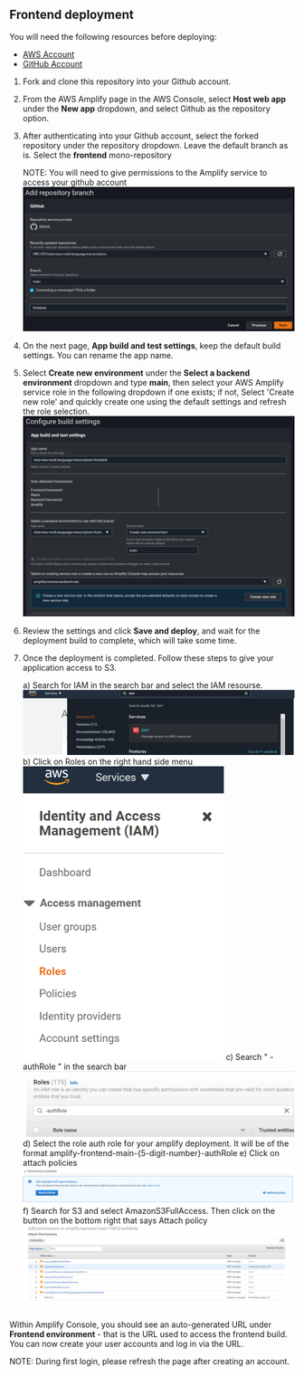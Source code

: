 ## Frontend deployment

You will need the following resources before deploying:
* [AWS Account](https://aws.amazon.com/account/)
* [GitHub Account](https://github.com)

1) Fork and clone this repository into your Github account.
2) From the AWS Amplify page in the AWS Console, select **Host web app** under the **New app** dropdown, and select 
   Github as the repository option.
3) After authenticating into your Github account, select the forked repository under the repository dropdown. Leave 
   the default branch as is. Select the **frontend** mono-repository
   
   NOTE: You will need to give permissions to the Amplify service to access your github account
![alt text](frontend-step-1.PNG)
4) On the next page, **App build and test settings**, keep the default build settings. You can rename the app name.
5) Select **Create new environment** under the **Select a backend environment** dropdown and type **main**, 
then select your AWS Amplify service role in the following dropdown if one exists; if not, Select 
   'Create new role' and quickly create one using the default settings and refresh the role selection.
![alt text](frontend-step-2.PNG)
6) Review the settings and click **Save and deploy**, and wait for the deployment build to complete, which will take 
   some time.

7) Once the deployment is completed. Follow these steps to give your application access to S3.

   a) Search for IAM in the search bar and select the IAM resourse.
   ![alt text](iam1.PNG)
   b) Click on Roles on the right hand side menu
   ![alt text](iam2.PNG)
   c) Search " -authRole " in the search bar
   ![alt text](iam3.PNG)
   d) Select the role auth role for your amplify deployment. It will be of the format amplify-frontend-main-{5-digit-number}-authRole
   e) Click on attach policies
   ![alt text](iam4.PNG)
   f) Search for S3 and select AmazonS3FullAccess. Then click on the button on the bottom right that says Attach policy
   ![alt text](iam5.PNG)


Within Amplify Console, you should see an auto-generated URL under **Frontend environment** - that is the URL used 
to access the frontend build. You can now create your user accounts and log in via the URL.

NOTE: During first login, please refresh the page after creating an account.
